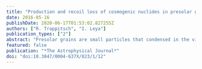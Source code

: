 ```yaml
---
title: "Production and recoil loss of cosmogenic nuclides in presolar grains"
date: 2016-05-16
publishDate: 2020-06-17T01:53:02.827255Z
authors: ["R. Trappitsch", "I. Leya"]
publication_types: ["2"]
abstract: "Presolar grains are small particles that condensed in the vicinity of dying stars. Some of these grains survived the voyage through the interstellar medium (ISM) and were incorporated into meteorite parent bodies at the formation of the Solar System. An important question is when these stellar processes happened, i.e., how long presolar grains were drifting through the ISM. While conventional radiometric dating of such small grains is very difficult, presolar grains are irradiated with galactic cosmic rays (GCRs) in the ISM, which induce the production of cosmogenic nuclides. This opens the possibility to determine cosmic-ray exposure (CRE) ages, i.e., how long presolar grains were irradiated in the ISM. Here, we present a new model for the production and loss of cosmogenic <sup>3</sup>He, <sup>6,7</sup>Li, and <sup>21,22</sup>Ne in presolar SiC grains. The cosmogenic production rates are calculated using a state-of-the-art nuclear cross-section database and a GCR spectrum in the ISM consistent with recent Voyager data. Our findings are that previously measured <sup>3</sup>He and <sup>21</sup>Ne CRE ages agree within the (sometimes large) 2σ uncertainties and that the CRE ages for most presolar grains are smaller than the predicted survival times. The obtained results are relatively robust since interferences from implanted low-energy GCRs into the presolar SiC grains and/or from cosmogenic production within the meteoroid can be neglected."
featured: false
publication: "*The Astrophysical Journal*"
doi: "doi:10.3847/0004-637X/823/1/12"
---
```



